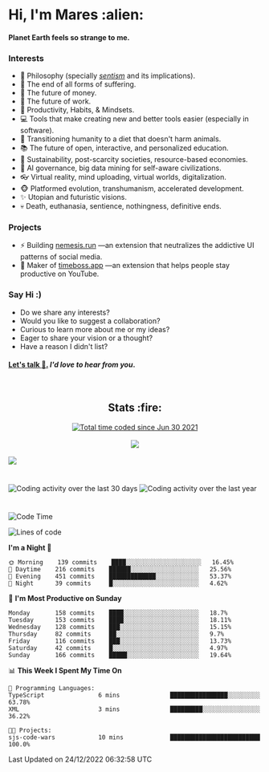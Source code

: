 <h1>Hi, I'm Mares :alien:</h1>

#### Planet Earth feels so strange to me.

### **Interests**

- 🌊 Philosophy (specially [_sentism_][sentismmedium] and its implications).
- 🎯 The end of all forms of suffering.
- 💸 The future of money.
- 💼 The future of work.
- 🧠 Productivity, Habits, & Mindsets.
- 💻 Tools that make creating new and better tools easier (especially in software).
- 🥗 Transitioning humanity to a diet that doesn't harm animals.
- 📚 The future of open, interactive, and personalized education.
- 🌱 Sustainability, post-scarcity societies, resource-based economies.
- 🤖 AI governance, big data mining for self-aware civilizations.
- 👓 Virtual reality, mind uploading, virtual worlds, digitalization.
- 🐵 Platformed evolution, transhumanism, accelerated development.
- ✨ Utopian and futuristic visions.
- 💀 Death, euthanasia, sentience, nothingness, definitive ends.


### **Projects**

- ⚡ Building [nemesis.run](https://chrome.google.com/webstore/detail/nemesis-%E2%80%93-humane-design-f/blfbbifgjgikekfochleknjcopefifgo?hl=en) —an extension that neutralizes the addictive UI patterns of social media.
- 💎 Maker of [timeboss.app](https://timeboss.app) —an extension that helps people stay productive on YouTube.


### **Say Hi :)**

- Do we share any interests?
- Would you like to suggest a collaboration?
- Curious to learn more about me or my ideas?
- Eager to share your vision or a thought?
- Have a reason I didn't list?

#### [Let's talk :wave:.](mailto:mareszhar@gmail.com) _I'd love to hear from you_.

[sentismmedium]: https://medium.com/@mareszhar/born-a-prisoner-a-reflection-about-life-its-struggles-and-a-plan-to-escape-d8566ce9b026

<br>

<h2 align="center">Stats :fire:</h2>

<div align="center">
  <a href="https://wakatime.com/@cfdc0e0d-4860-4b62-9ff0-cb659185525e">
    <img src="https://wakatime.com/badge/user/cfdc0e0d-4860-4b62-9ff0-cb659185525e.svg" alt="Total time coded since Jun 30 2021" />
  </a>
</div>

<br>

<!-- 
Add or remove this: 
&dates=B1AAB3FF 
...or this...
&date_format=M%20j%5B%2C%20Y%5D
from the *streak stats URL below* if they get bugged and aren't updating: 
-->

<div align="center">
  <img src="https://github-readme-streak-stats.herokuapp.com?user=mareszhar&theme=black-ice&hide_border=true&stroke=FFFFFF15&ring=DF8FFE&fire=DF8FFE&currStreakLabel=DF8FFE&background=1A232A&currStreakNum=86FFAB&dates=B1AAB3FF&date_format=M%20j%5B%2C%20Y%5D">
</div>

<br>

<img src="https://activity-graph.herokuapp.com/graph?username=mareszhar&theme=nord&bg_color=00000000&color=979797&line=DF8FFE&point=00000000&area=true&hide_border=true">

<br>

<h1></h1>

<img src="https://wakatime.com/share/@mares/5df0ff02-9c79-41b4-b540-51dc9c65a57b.svg" alt="Coding activity over the last 30 days" />
<img src="https://wakatime.com/share/@mares/ea89ba71-f374-40af-930c-e0655909fe37.svg" alt="Coding activity over the last year" />

<h1></h1>

<!--START_SECTION:waka-->
![Code Time](http://img.shields.io/badge/Code%20Time-631%20hrs%2014%20mins-blue)

![Lines of code](https://img.shields.io/badge/From%20Hello%20World%20I%27ve%20Written-168%20Thousand%20lines%20of%20code-blue)

**I'm a Night 🦉** 

```text
🌞 Morning    139 commits    ████░░░░░░░░░░░░░░░░░░░░░   16.45% 
🌆 Daytime    216 commits    ██████░░░░░░░░░░░░░░░░░░░   25.56% 
🌃 Evening    451 commits    █████████████░░░░░░░░░░░░   53.37% 
🌙 Night      39 commits     █░░░░░░░░░░░░░░░░░░░░░░░░   4.62%

```
📅 **I'm Most Productive on Sunday** 

```text
Monday       158 commits    ████░░░░░░░░░░░░░░░░░░░░░   18.7% 
Tuesday      153 commits    ████░░░░░░░░░░░░░░░░░░░░░   18.11% 
Wednesday    128 commits    ███░░░░░░░░░░░░░░░░░░░░░░   15.15% 
Thursday     82 commits     ██░░░░░░░░░░░░░░░░░░░░░░░   9.7% 
Friday       116 commits    ███░░░░░░░░░░░░░░░░░░░░░░   13.73% 
Saturday     42 commits     █░░░░░░░░░░░░░░░░░░░░░░░░   4.97% 
Sunday       166 commits    █████░░░░░░░░░░░░░░░░░░░░   19.64%

```


📊 **This Week I Spent My Time On** 

```text
💬 Programming Languages: 
TypeScript               6 mins              ████████████████░░░░░░░░░   63.78% 
XML                      3 mins              █████████░░░░░░░░░░░░░░░░   36.22%

🐱‍💻 Projects: 
sjs-code-wars            10 mins             █████████████████████████   100.0%

```


 Last Updated on 24/12/2022 06:32:58 UTC
<!--END_SECTION:waka-->
